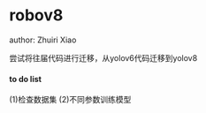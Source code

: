 # robov8

author: Zhuiri Xiao

尝试将往届代码进行迁移，从yolov6代码迁移到yolov8

#### to do list

(1)检查数据集
(2)不同参数训练模型


